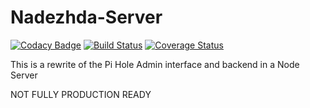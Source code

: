 # Nadezhda-Server

[![Codacy Badge](https://api.codacy.com/project/badge/Grade/c2536e396a9e456f969290fd1c8ff94d)](https://www.codacy.com/app/donmahallem/nadezhda-server?utm_source=github.com&amp;utm_medium=referral&amp;utm_content=donmahallem/nadezhda-server&amp;utm_campaign=Badge_Grade) [![Build Status](https://travis-ci.org/donmahallem/nadezhda-server.svg?branch=master)](https://travis-ci.org/donmahallem/nadezhda-server) [![Coverage Status](https://coveralls.io/repos/github/donmahallem/nadezhda-server/badge.svg)](https://coveralls.io/github/donmahallem/nadezhda-server)


This is a rewrite of the Pi Hole Admin interface and backend in a Node Server

NOT FULLY PRODUCTION READY